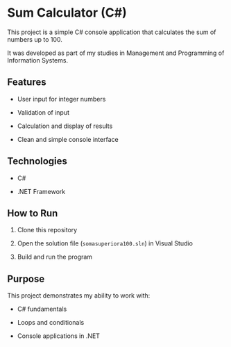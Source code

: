 # Sum Calculator (C#)

This project is a simple C# console application that calculates the sum of numbers up to 100.  

It was developed as part of my studies in Management and Programming of Information Systems.



## Features

- User input for integer numbers

- Validation of input

- Calculation and display of results

- Clean and simple console interface



## Technologies

- C#  

- .NET Framework  



## How to Run

1. Clone this repository  

2. Open the solution file (`somasuperiora100.sln`) in Visual Studio  

3. Build and run the program  



## Purpose

This project demonstrates my ability to work with:

- C# fundamentals  

- Loops and conditionals  

- Console applications in .NET  



